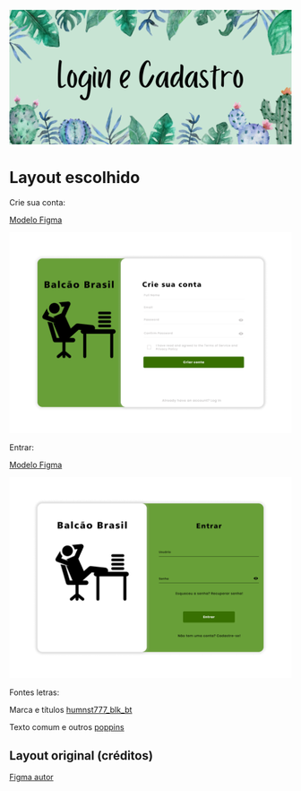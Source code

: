![img](../../assets/img/loginCadastro.png)

# Layout escolhido

Crie sua conta:

[Modelo Figma](https://www.figma.com/file/ZDnzvvXuoqwCbnBBjaTWGH/cadastroform?node-id=0%3A1)

![img](../../assets/img/Desktop%20-%201.png)


Entrar:

[Modelo Figma](https://www.figma.com/file/ZDnzvvXuoqwCbnBBjaTWGH/cadastroform?node-id=0%3A1)

![img](../../assets/img/Desktop%20-%201-entra.png)


Fontes letras:

Marca e títulos
[humnst777_blk_bt](../../assets/font/humnst777_blk_bt)

Texto comum e outros
[poppins](../../assets/font/poppins)


## Layout original (créditos)

[Figma autor](https://www.figma.com/@aurellian)
